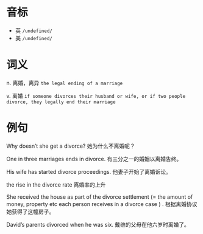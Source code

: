# 音标

- 英 `/undefined/`
- 美 `/undefined/`

# 词义

n. 离婚，离异
`the legal ending of a marriage`

v. 离婚
`if someone divorces their husband or wife, or if two people divorce, they legally end their marriage`

# 例句

Why doesn’t she get a divorce?
她为什么不离婚呢？

One in three marriages ends in divorce.
有三分之一的婚姻以离婚告终。

His wife has started divorce proceedings.
他妻子开始了离婚诉讼。

the rise in the divorce rate
离婚率的上升

She received the house as part of the divorce settlement (= the amount of money, property etc each person receives in a divorce case ) .
根据离婚协议她获得了这幢房子。

David’s parents divorced when he was six.
戴维的父母在他六岁时离婚了。


